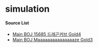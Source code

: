 # simulation

#### Source List

- [Main BOJ 15685 드래곤커브 Gold4](./Main_BOJ_15685_드래곤커브_Gold4_92ms.java)
- [Main BOJ Maaaaaaaaaaaaaaaze Gold3](./Main_BOJ_14503_로봇청소기_Gold5.java)